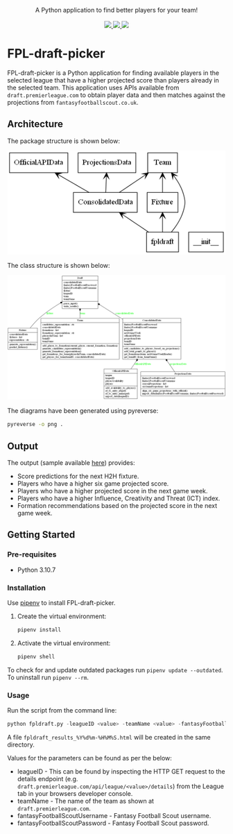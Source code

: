<p align="center">
    A Python application to find better players for your team!
    <br>
    <br>
    <a href="https://app.travis-ci.com/jrandj/FPL-draft-picker" alt="Build">
        <img src="https://app.travis-ci.com/jrandj/FPL-draft-picker.svg?branch=master" />
    </a>
    <a href="https://img.shields.io/github/pipenv/locked/python-version/jrandj/FPL-draft-picker" alt="Python version">
        <img src="https://img.shields.io/github/pipenv/locked/python-version/jrandj/FPL-draft-picker" />
    </a>
    <a href="https://img.shields.io/github/license/jrandj/FPL-draft-picker" alt="License">
        <img src="https://img.shields.io/github/license/jrandj/FPL-draft-picker" />
    </a>
</p>

# FPL-draft-picker

FPL-draft-picker is a Python application for finding available players in the selected league that have a higher 
projected score than players already in the selected team. This application uses APIs available from 
`draft.premierleague.com` to obtain player data and then matches against the projections from `fantasyfootballscout.co.uk`.

## Architecture

The package structure is shown below:
	<p align="center">
	<img src="/res/packages.png">
	</p>

The class structure is shown below:
	<p align="center">
	<img src="/res/classes.png">
	</p>

The diagrams have been generated using pyreverse:
```bash
pyreverse -o png .
```

## Output

The output (sample available <a href="https://htmlpreview.github.io/?https://github.com/jrandj/FPL-draft-picker/blob/master/res/fpldraft-results-20212808-132538.html" title="here">here</a>) provides:
* Score predictions for the next H2H fixture.
* Players who have a higher six game projected score.
* Players who have a higher projected score in the next game week.
* Players who have a higher Influence, Creativity and Threat (ICT) index.
* Formation recommendations based on the projected score in the next game week.

## Getting Started

### Pre-requisites
* Python 3.10.7

### Installation
Use [pipenv](https://github.com/pypa/pipenv) to install FPL-draft-picker.

1. Create the virtual environment:
    ```bash
    pipenv install
    ```

2. Activate the virtual environment:
    ```bash
    pipenv shell
    ```

To check for and update outdated packages run `pipenv update --outdated`. To uninstall run `pipenv --rm`.
   
### Usage
Run the script from the command line:

```python
python fpldraft.py -leagueID <value> -teamName <value> -fantasyFootballScoutUsername <value> -fantasyFootballScoutPassword <value>
```

A file `fpldraft_results_%Y%d%m-%H%M%S.html` will be created in the same directory.

Values for the parameters can be found as per the below:
* leagueID - This can be found by inspecting the HTTP GET request to the details endpoint (e.g. `draft.premierleague.com/api/league/<value>/details`) from the League tab in your browsers developer console.
* teamName - The name of the team as shown at `draft.premierleague.com`.
* fantasyFootballScoutUsername - Fantasy Football Scout username.
* fantasyFootballScoutPassword - Fantasy Football Scout password.